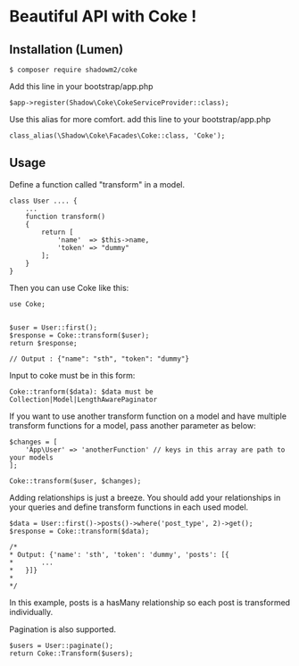 # Beautiful API with Coke !

## Installation (Lumen)

```
$ composer require shadowm2/coke
```

Add this line in your bootstrap/app.php

```
$app->register(Shadow\Coke\CokeServiceProvider::class);
```

Use this alias for more comfort. add this line to your bootstrap/app.php  


```
class_alias(\Shadow\Coke\Facades\Coke::class, 'Coke');
```


## Usage
Define a function called "transform" in a model.
```
class User .... {
	...
	function transform() 
	{
		return [
			'name'	=> $this->name,
			'token'	=> "dummy"
		];
	}
}
```
Then you can use Coke like this:
```
use Coke;


$user = User::first();
$response = Coke::transform($user);
return $response;

// Output : {"name": "sth", "token": "dummy"}
```

Input to coke must be in this form:
```
Coke::tranform($data): $data must be Collection|Model|LengthAwarePaginator
```
If you want to use another transform function on a model and have multiple transform functions for a model, pass another parameter as below:

```
$changes = [
	'App\User' => 'anotherFunction' // keys in this array are path to your models
];

Coke::transform($user, $changes);
```



Adding relationships is just a breeze. You should add your relationships in your queries and define transform functions in each used model.
```
$data = User::first()->posts()->where('post_type', 2)->get();
$response = Coke::transform($data);

/*
* Output: {'name': 'sth', 'token': 'dummy', 'posts': [{
*		...	
*	}]}
*
*/
```
In this example, posts is a hasMany relationship so each post is transformed individually.

Pagination is also supported.
```
$users = User::paginate();
return Coke::Transform($users);
```
